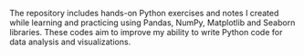 The repository includes hands-on Python exercises and notes I created while learning and practicing using Pandas, NumPy, Matplotlib and Seaborn libraries. These codes aim to improve my ability to write Python code for data analysis and visualizations.
